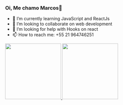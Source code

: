 ### Oi, Me chamo Marcos👋

- 🌱 I’m currently learning JavaScript and ReactJs
- 👯 I’m looking to collaborate on web development
- 🤔 I’m looking for help with Hooks on react
- 📫 How to reach me: +55 21 964746251

<div>
<a href="https://github.com/GonMarcos"/>
<img height="180em" src="https://github-readme-stats.vercel.app/api/top-langs/?GonMarcos&layout=compact&langs_count=7&theme=dracula"/>
<img height="180em" src="https://github-readme-stats.vercel.app/api?GonMarcos&show_icons=true&theme=dracula&include_all_commits=true&count_private=true"/>
</div>
